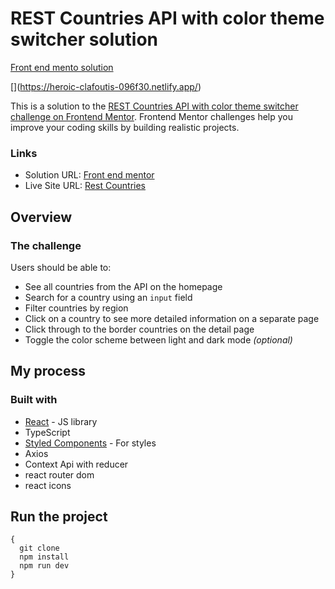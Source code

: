 # REST Countries API with color theme switcher solution

[Front end mento solution](https://www.frontendmentor.io/solutions/responsive-rest-countries-api-reactjs-typescript-X3vP0g5A8E)

[[](!rest-countries.png)](https://heroic-clafoutis-096f30.netlify.app/)
[](!rest-countries.png)

This is a solution to the [REST Countries API with color theme switcher challenge on Frontend Mentor](https://www.frontendmentor.io/challenges/rest-countries-api-with-color-theme-switcher-5cacc469fec04111f7b848ca). Frontend Mentor challenges help you improve your coding skills by building realistic projects.
### Links

- Solution URL: [Front end mentor](https://www.frontendmentor.io/solutions/responsive-rest-countries-api-reactjs-typescript-X3vP0g5A8E)
- Live Site URL: [Rest Countries](https://heroic-clafoutis-096f30.netlify.app/)

## Overview

### The challenge

Users should be able to:

- See all countries from the API on the homepage
- Search for a country using an `input` field
- Filter countries by region
- Click on a country to see more detailed information on a separate page
- Click through to the border countries on the detail page
- Toggle the color scheme between light and dark mode *(optional)*

## My process

### Built with

- [React](https://reactjs.org/) - JS library
- TypeScript
- [Styled Components](https://styled-components.com/) - For styles
- Axios
- Context Api with reducer
- react router dom
- react icons

## Run the project

```
{
  git clone
  npm install
  npm run dev
}
```
